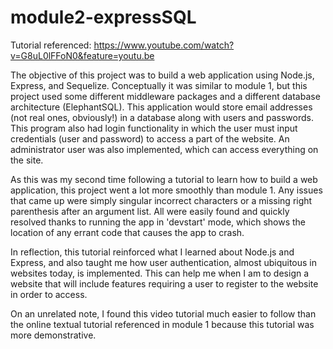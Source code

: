 # module2-expressSQL
Tutorial referenced: https://www.youtube.com/watch?v=G8uL0lFFoN0&feature=youtu.be

The objective of this project was to build a web application using Node.js, Express, and Sequelize.  Conceptually it was similar to module 1, but this project used some different middleware packages and a different database architecture (ElephantSQL).  This application would store email addresses (not real ones, obviously!) in a database along with users and passwords.  This program also had login functionality in which the user must input credentials (user and password) to access a part of the website.  An administrator user was also implemented, which can access everything on the site.

As this was my second time following a tutorial to learn how to build a web application, this project went a lot more smoothly than module 1.  Any issues that came up were simply singular incorrect characters or a missing right parenthesis after an argument list.  All were easily found and quickly resolved thanks to running the app in 'devstart' mode, which shows the location of any errant code that causes the app to crash.

In reflection, this tutorial reinforced what I learned about Node.js and Express, and also taught me how user authentication, almost ubiquitous in websites today, is implemented.  This can help me when I am to design a website that will include features requiring a user to register to the website in order to access.

On an unrelated note, I found this video tutorial much easier to follow than the online textual tutorial referenced in module 1 because this tutorial was more demonstrative.
